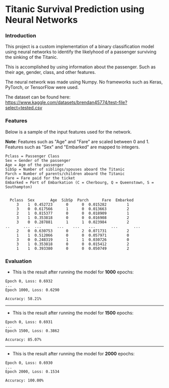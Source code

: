 # Titanic Survival Prediction using Neural Networks

### Introduction

This project is a custom implementation of a binary classification model using neural networks to identify the likelyhood of a passenger surviving the sinking of the Titanic.

This is accomplished by using information about the passenger. Such as their age, gender, class, and other features.

The neural network was made using Numpy. No frameworks such as Keras, PyTorch, or TensorFlow were used.

The dataset can be found here: https://www.kaggle.com/datasets/brendan45774/test-file?select=tested.csv

### Features

Below is a sample of the input features used for the network.

**Note**:
Features such as "Age" and "Fare" are scaled between 0 and 1.
Features such as "Sex" and "Embarked" are mapped to integers.

```
Pclass = Passenger Class
Sex = Gender of the passenger
Age = Age of the passenger
SibSp = Number of siblings/spouses aboard the Titanic
Parch = Number of parents/children aboard the Titanic
Fare = Fare paid for the ticket
Embarked = Port of Embarkation (C = Cherbourg, Q = Queenstown, S = Southampton)


  Pclass  Sex       Age  SibSp  Parch      Fare  Embarked
     3    1  0.452723      0      0  0.015282         1
     3    0  0.617566      1      0  0.013663         2
     2    1  0.815377      0      0  0.018909         1
     3    1  0.353818      0      0  0.016908         2
     3    0  0.287881      1      1  0.023984         2
..      ...  ...       ...    ...    ...       ...       ...
     2    0  0.630753      0      2  0.071731         2
     1    1  0.512066      0      0  0.057971         0
     3    0  0.248319      1      1  0.030726         0
     3    1  0.353818      0      0  0.015412         2
     1    1  0.393380      0      0  0.050749         2

```

### Evaluation

- This is the result after running the model for **1000** epochs:

```
Epoch 0, Loss: 0.6932
...
Epoch 1000, Loss: 0.6290

Accuracy: 58.21%
```

---

- This is the result after running the model for **1500** epochs:

```
Epoch 0, Loss: 0.6931
...
Epoch 1500, Loss: 0.3862

Accuracy: 85.07%
```

---

- This is the result after running the model for **2000** epochs:

```
Epoch 0, Loss: 0.6930
...
Epoch 2000, Loss: 0.1534

Accuracy: 100.00%
```
